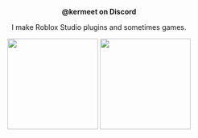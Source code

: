 <p align="center"><b>@kermeet on Discord</b></p>
<p align="center">I make Roblox Studio plugins and sometimes games.</p>
<p align="center">
	<img src="https://github-readme-stats.vercel.app/api?username=krmeet&show_icons=true&theme=omni&hide_border=true" height="180px"/>
	<img src="https://github-readme-stats.vercel.app/api/top-langs/?username=krmeet&layout=compact&theme=omni&langs_count=10&hide_border=true" height="180px"/>
</p>
